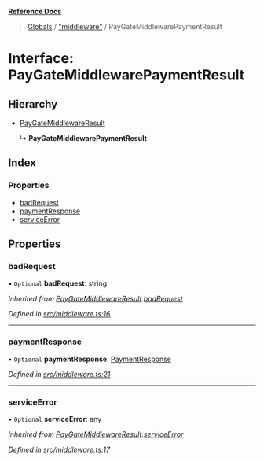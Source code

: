 **[Reference Docs](../README.md)**

> [Globals](../README.md) / ["middleware"](../modules/_middleware_.md) / PayGateMiddlewarePaymentResult

# Interface: PayGateMiddlewarePaymentResult

## Hierarchy

- [PayGateMiddlewareResult](_middleware_.paygatemiddlewareresult.md)

  ↳ **PayGateMiddlewarePaymentResult**

## Index

### Properties

- [badRequest](_middleware_.paygatemiddlewarepaymentresult.md#badrequest)
- [paymentResponse](_middleware_.paygatemiddlewarepaymentresult.md#paymentresponse)
- [serviceError](_middleware_.paygatemiddlewarepaymentresult.md#serviceerror)

## Properties

### badRequest

• `Optional` **badRequest**: string

_Inherited from [PayGateMiddlewareResult](_middleware_.paygatemiddlewareresult.md).[badRequest](_middleware_.paygatemiddlewareresult.md#badrequest)_

_Defined in [src/middleware.ts:16](https://github.com/distributhor/paygate-sdk/blob/2f1873c/src/middleware.ts#L16)_

---

### paymentResponse

• `Optional` **paymentResponse**: [PaymentResponse](_types_.paymentresponse.md)

_Defined in [src/middleware.ts:21](https://github.com/distributhor/paygate-sdk/blob/2f1873c/src/middleware.ts#L21)_

---

### serviceError

• `Optional` **serviceError**: any

_Inherited from [PayGateMiddlewareResult](_middleware_.paygatemiddlewareresult.md).[serviceError](_middleware_.paygatemiddlewareresult.md#serviceerror)_

_Defined in [src/middleware.ts:17](https://github.com/distributhor/paygate-sdk/blob/2f1873c/src/middleware.ts#L17)_
